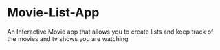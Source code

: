 # Movie-List-App
 An Interactive Movie app that allows you to create lists and keep track of the movies and tv shows you are watching

